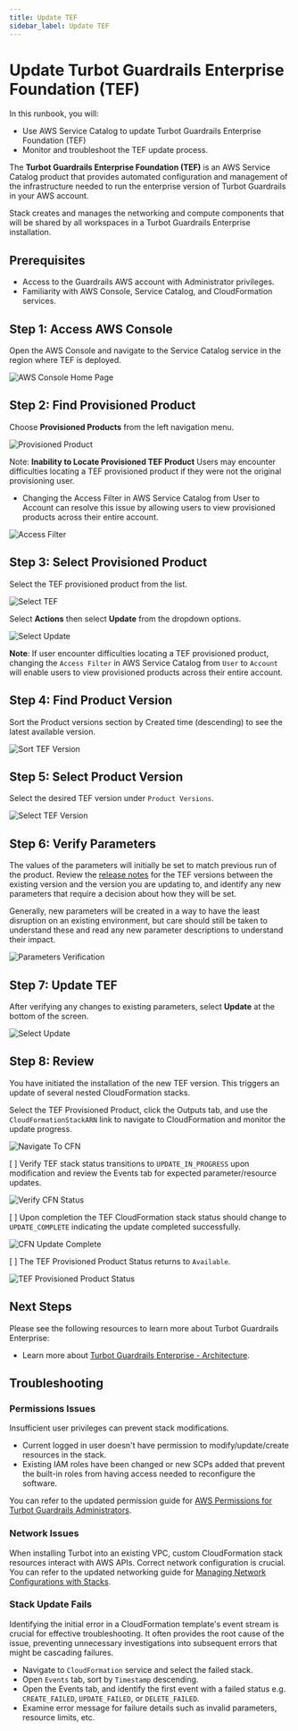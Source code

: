 ```yaml
---
title: Update TEF
sidebar_label: Update TEF
---
```


# Update Turbot Guardrails Enterprise Foundation (TEF)

In this runbook, you will:
- Use AWS Service Catalog to update Turbot Guardrails Enterprise Foundation (TEF)
- Monitor and troubleshoot the TEF update process.

The **Turbot Guardrails Enterprise Foundation (TEF)** is an AWS Service Catalog product that provides automated configuration and management of the infrastructure needed to run the enterprise version of Turbot Guardrails in your AWS account.

Stack creates and manages the networking and compute components that will be shared by all workspaces in a Turbot Guardrails Enterprise installation.

## Prerequisites

- Access to the Guardrails AWS account with Administrator privileges.
- Familiarity with AWS Console, Service Catalog, and CloudFormation services.

## Step 1: Access AWS Console

Open the AWS Console and navigate to the Service Catalog service in the region where TEF is deployed.

![AWS Console Home Page](/images/docs/guardrails/runbooks/enterprise-install/update-tef/tef-update-aws-console.png)

## Step 2: Find Provisioned Product

Choose **Provisioned Products** from the left navigation menu.

![Provisioned Product](/images/docs/guardrails/runbooks/enterprise-install/update-tef/tef-update-service-catalog.png)

Note: **Inability to Locate Provisioned TEF Product**
Users may encounter difficulties locating a TEF provisioned product if they were not the original provisioning user.
- Changing the Access Filter in AWS Service Catalog from User to Account can resolve this issue by allowing users to view provisioned products across their entire account.

![Access Filter](/images/docs/guardrails/runbooks/enterprise-install/update-tef/ted-update-access-filter.png)

## Step 3: Select Provisioned Product

Select the TEF provisioned product from the list.

![Select TEF](/images/docs/guardrails/runbooks/enterprise-install/update-tef/tef-update-select-tef.png)

Select **Actions** then select **Update** from the dropdown options.

![Select Update](/images/docs/guardrails/runbooks/enterprise-install/update-tef/tef-update-actions-update.png)

**Note**:
If user encounter difficulties locating a TEF provisioned product, changing the `Access Filter` in AWS Service Catalog from `User` to `Account` will enable users to view provisioned products across their entire account.

## Step 4: Find Product Version

Sort the Product versions section by Created time (descending) to see the latest available version.

![Sort TEF Version](/images/docs/guardrails/runbooks/enterprise-install/update-tef/tef-update-version-sorting.png)


## Step 5: Select Product Version

Select the desired TEF version under `Product Versions`.

![Select TEF Version](/images/docs/guardrails/runbooks/enterprise-install/update-tef/tef-update-select-version.png)

## Step 6: Verify Parameters

The values of the parameters will initially be set to match previous run of the product. Review the [release notes](https://turbot.com/guardrails/changelog?tag=tef) for the TEF versions between the existing version and the version you are updating to, and identify any new parameters that require a decision about how they will be set.

Generally, new parameters will be created in a way to have the least disruption on an existing environment, but care should still be taken to understand these and read any new parameter descriptions to understand their impact.

![Parameters Verification](/images/docs/guardrails/runbooks/enterprise-install/update-tef/tef-update-verify-parameters.png)

## Step 7: Update TEF

After verifying any changes to existing parameters, select **Update** at the bottom of the screen.

![Select Update](/images/docs/guardrails/runbooks/enterprise-install/update-tef/tef-update-select-update.png)

## Step 8: Review

You have initiated the installation of the new TEF version. This triggers an update of several nested CloudFormation stacks.

Select the TEF Provisioned Product, click the Outputs tab, and use the `CloudFormationStackARN` link to navigate to CloudFormation and monitor the update progress.

![Navigate To CFN](/images/docs/guardrails/runbooks/enterprise-install/update-tef/tef-update-navigate-cfn.png)

[ ] Verify TEF stack status transitions to `UPDATE_IN_PROGRESS` upon modification and review the Events tab for expected parameter/resource updates.

![Verify CFN Status](/images/docs/guardrails/runbooks/enterprise-install/update-tef/tef-update-cfn-stack-update.png)

[ ] Upon completion the TEF CloudFormation stack status should change to `UPDATE_COMPLETE` indicating the update completed successfully.

![CFN Update Complete](/images/docs/guardrails/runbooks/enterprise-install/update-tef/tef-update-cfn-update-complete.png)

[ ] The TEF Provisioned Product Status returns to `Available`.

![TEF Provisioned Product Status](/images/docs/guardrails/runbooks/enterprise-install/update-tef/tef-update-update-complete.png)

## Next Steps

Please see the following resources to learn more about Turbot Guardrails Enterprise:

- Learn more about [Turbot Guardrails Enterprise - Architecture](https://turbot.com/guardrails/docs/enterprise/architecture).

## Troubleshooting

### Permissions Issues

Insufficient user privileges can prevent stack modifications.

- Current logged in user doesn't have permission to modify/update/create resources in the stack.
- Existing IAM roles have been changed or new SCPs added that prevent the built-in roles from having access needed to reconfigure the software.

You can refer to the updated  permission guide for [AWS Permissions for Turbot Guardrails Administrators](https://turbot.com/guardrails/docs/enterprise/FAQ/admin-permissions#aws-permissions-for-turbot-guardrails-administrators).

### Network Issues
When installing Turbot into an existing VPC, custom CloudFormation stack resources interact with AWS APIs. Correct network configuration is crucial. You can refer to the updated  networking guide for [Managing Network Configurations with Stacks](https://turbot.com/guardrails/docs/enterprise/installation/pre-installation#custom-network-pre-install-checklist).

### Stack Update Fails

Identifying the initial error in a CloudFormation template's event stream is crucial for effective troubleshooting. It often provides the root cause of the issue, preventing unnecessary investigations into subsequent errors that might be cascading failures.

- Navigate to `CloudFormation` service and select the failed stack.
- Open `Events` tab, sort by `Timestamp` descending.
- Open the Events tab, and identify the first event with a failed status e.g. `CREATE_FAILED`, `UPDATE_FAILED`, or `DELETE_FAILED`.
- Examine error message for failure details such as invalid parameters, resource limits, etc.